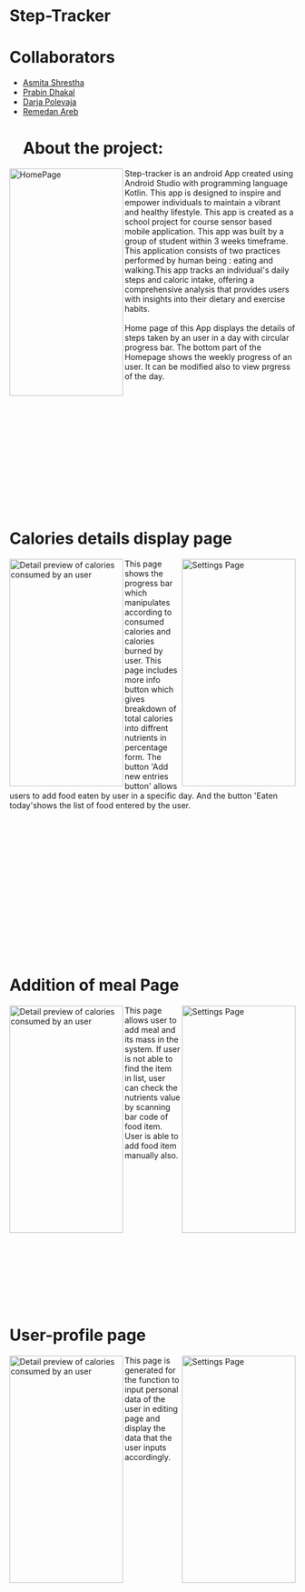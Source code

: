 # Step-Tracker
# Collaborators
- [Asmita Shrestha](https://github.com/asmita143)
- [Prabin Dhakal](https://github.com/Prabin1500)
- [Darja Polevaja](https://github.com/darjapo)
- [Remedan Areb](https://github.com/Reme-Dire)
  <br>
  # About the project:
<img src="https://users.metropolia.fi/~asmitas/readmeImages/Homepage.jpg" width="200" height="400" alt="HomePage"
  title="Home Page"
  align="left"/>

 Step-tracker is an android App created using Android Studio with programming language Kotlin. This app is designed to inspire and empower individuals to maintain a vibrant and healthy lifestyle. This app is created as a school project for course sensor based mobile application. This app was built by a group of student within 3 weeks timeframe. This application consists of two practices performed by human being : eating and walking.This  app  tracks an individual's daily steps and caloric intake, offering a comprehensive analysis that provides users with  insights into their dietary and exercise habits.
 <br>
 <br>
 Home page of this App displays the details of steps taken by an user in a day with circular progress bar. The bottom part of the Homepage shows the weekly progress of an user. It can be modified also to view prgress of the day. 
 <br /> <br />
<br /> <br />
<br /> <br />
<br /> <br />
<br /> <br />
<br /> <br />
<br /> <br />

 # Calories details display page

<img src="https://users.metropolia.fi/~asmitas/readmeImages/graph1.jpg" width="200" height="400" alt="Detail preview of calories consumed by an user"
  title="CaloriesDetail"
  align="left"/>
   <img src="https://users.metropolia.fi/~asmitas/readmeImages/orange.png" width="200" height="400" alt="Settings Page" align = "right"
  title="Settings Page"/>
  
This page shows the progress bar which manipulates according to consumed calories and calories burned by user. This page includes more info button which gives breakdown of total calories into diffrent nutrients in percentage form. The button 'Add new entries button' allows users to add food eaten by user in a specific day. And the button 'Eaten today'shows the list of food entered by the user.



<br /> <br />
<br /> <br />
<br /> <br />
<br /> <br />
<br /> <br />
<br /> <br />
<br /> <br />


# Addition of meal Page
<img src="https://users.metropolia.fi/~asmitas/readmeImages/addmeal.png" width="200" height="400" alt="Detail preview of calories consumed by an user"
  title="CaloriesDetail"
  align="left"/>
  <img src="https://users.metropolia.fi/~asmitas/readmeImages/manualInput.jpg" width="200" height="400" alt="Settings Page" align = "right"
  title="Settings Page"/>
  
This page allows user to add meal and its mass in the system. If user is not able to find the item in list, user can check the nutrients value by scanning bar code of food item. User is able to add food item manually also.


<br /> <br />
<br /> <br />
<br /> <br />
<br /> <br />
<br /> <br />
<br /> <br />
<br /> <br />

# User-profile page
<img src="https://users.metropolia.fi/~asmitas/readmeImages/editProfile.jpg" width="200" height="400" alt="Detail preview of calories consumed by an user"
  title="CaloriesDetail"
  align="left"/>
  <img src="https://users.metropolia.fi/~asmitas/readmeImages/displayProfile.jpg" width="200" height="400" alt="Settings Page" align = "right"
  title="Settings Page"/>
  
This page is generated for the function to input personal data of the user in editing page and display the data that the user inputs accordingly.


